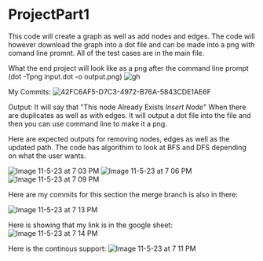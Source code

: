 # ProjectPart1
This code will create a graph as well as add nodes and edges. 
The code will however download the graph into a dot file and can be made into a png with comand line promnt. 
All of the test cases are in the main file. 


What the end project will look like as a png after the command line prompt (dot -Tpng input.dot -o output.png) 
![gh](https://github.com/arnavsangelkar1/ProjectPart1/assets/147441660/1d1d1d84-0f08-486c-b259-4791723fa50e)

My Commits: 
![42FC6AF5-D7C3-4972-B76A-5843CDE1AE6F](https://github.com/arnavsangelkar1/CSE464/assets/147441660/7b51a97d-6b12-406d-9f70-47f09c852157)

Output: It will say that "This node Already Exists *Insert Node*" When there are duplicates as well as with edges. It will output a dot file into the file and then you can use command line to make it a png. 

Here are expected outputs for removing nodes, edges as well as the updated path. The code has algorithim to look at BFS and DFS depending on what the user wants. 

![Image 11-5-23 at 7 03 PM](https://github.com/arnavsangelkar1/CSE464/assets/147441660/0d2cad35-c664-4bd0-8e63-90838f650ff3)
![Image 11-5-23 at 7 06 PM](https://github.com/arnavsangelkar1/CSE464/assets/147441660/25d1dddb-6ff9-4738-a4e2-472f367ce0e2)
![Image 11-5-23 at 7 09 PM](https://github.com/arnavsangelkar1/CSE464/assets/147441660/5e6fee63-7d1d-46d5-b8d6-2a11e7a8f11b)

Here are my commits for this section the merge branch is also in there: 

![Image 11-5-23 at 7 13 PM](https://github.com/arnavsangelkar1/CSE464/assets/147441660/4c51f111-9fa0-4dce-a577-9bd1594481ec)

Here is showing that my link is in the google sheet:
![Image 11-5-23 at 7 14 PM](https://github.com/arnavsangelkar1/CSE464/assets/147441660/fec17d37-241a-4d48-b4ff-4f17ea667384)

Here is the continous support: 
![Image 11-5-23 at 7 11 PM](https://github.com/arnavsangelkar1/CSE464/assets/147441660/5b2c4193-613c-474c-b847-007ff4fd75f2)

